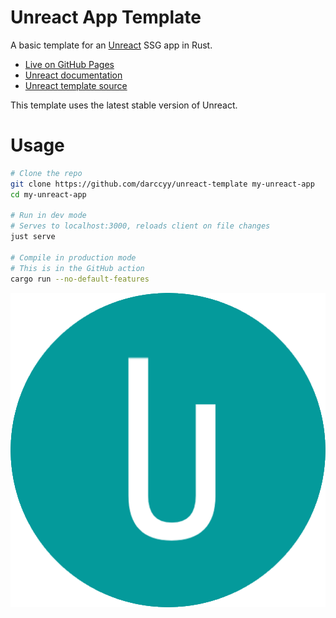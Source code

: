 # Unreact App Template

A basic template for an [Unreact](https://crates.io/crates/unreact) SSG app in Rust.

-   [Live on GitHub Pages](https://darccyy.github.io/unreact-template)
-   [Unreact documentation](https://docs.rs/unreact/latest/unreact)
-   [Unreact template source](https://github.com/darccyy/unreact-template)

This template uses the latest stable version of Unreact.

# Usage

```bash
# Clone the repo
git clone https://github.com/darccyy/unreact-template my-unreact-app
cd my-unreact-app

# Run in dev mode
# Serves to localhost:3000, reloads client on file changes
just serve

# Compile in production mode
# This is in the GitHub action
cargo run --no-default-features
```

![Unreact Icon](./public/icon.png)
